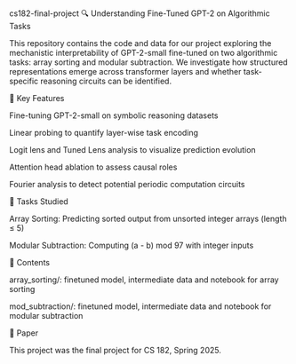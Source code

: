 cs182-final-project
🔍 Understanding Fine-Tuned GPT-2 on Algorithmic Tasks

This repository contains the code and data for our project exploring the mechanistic interpretability of GPT-2-small fine-tuned on two algorithmic tasks: array sorting and modular subtraction. We investigate how structured representations emerge across transformer layers and whether task-specific reasoning circuits can be identified.

📌 Key Features

Fine-tuning GPT-2-small on symbolic reasoning datasets

Linear probing to quantify layer-wise task encoding

Logit lens and Tuned Lens analysis to visualize prediction evolution

Attention head ablation to assess causal roles

Fourier analysis to detect potential periodic computation circuits

🧪 Tasks Studied

Array Sorting: Predicting sorted output from unsorted integer arrays (length ≤ 5)

Modular Subtraction: Computing (a - b) mod 97 with integer inputs

📁 Contents

array_sorting/: finetuned model, intermediate data and notebook for array sorting

mod_subtraction/: finetuned model, intermediate data and notebook for modular subtraction

📜 Paper

This project was the final project for CS 182, Spring 2025.
